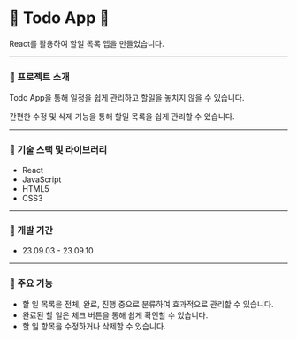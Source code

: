 # &#128153; Todo App &#128153;

React를 활용하여 할일 목록 앱을 만들었습니다.

---


### &#128311; 프로젝트 소개

Todo App을 통해 일정을 쉽게 관리하고 할일을 놓치지 않을 수 있습니다. 

간편한 수정 및 삭제 기능을 통해 할일 목록을 쉽게 관리할 수 있습니다.

---


### &#128311; 기술 스택 및 라이브러리

- React
- JavaScript
- HTML5
- CSS3

---


### &#128311; 개발 기간

- 23.09.03 - 23.09.10

---


### &#128311; 주요 기능

- 할 일 목록을 전체, 완료, 진행 중으로 분류하여 효과적으로 관리할 수 있습니다.
- 완료된 할 일은 체크 버튼을 통해 쉽게 확인할 수 있습니다.
- 할 일 항목을 수정하거나 삭제할 수 있습니다.
